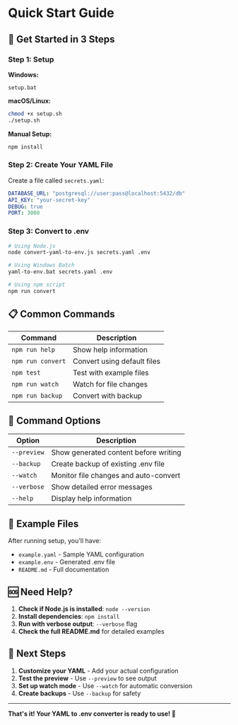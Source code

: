 # Quick Start Guide

## 🚀 Get Started in 3 Steps

### Step 1: Setup
**Windows:**
```batch
setup.bat
```

**macOS/Linux:**
```bash
chmod +x setup.sh
./setup.sh
```

**Manual Setup:**
```bash
npm install
```

### Step 2: Create Your YAML File
Create a file called `secrets.yaml`:
```yaml
DATABASE_URL: "postgresql://user:pass@localhost:5432/db"
API_KEY: "your-secret-key"
DEBUG: true
PORT: 3000
```

### Step 3: Convert to .env
```bash
# Using Node.js
node convert-yaml-to-env.js secrets.yaml .env

# Using Windows Batch
yaml-to-env.bat secrets.yaml .env

# Using npm script
npm run convert
```

## 📋 Common Commands

| Command | Description |
|---------|-------------|
| `npm run help` | Show help information |
| `npm run convert` | Convert using default files |
| `npm test` | Test with example files |
| `npm run watch` | Watch for file changes |
| `npm run backup` | Convert with backup |

## 🔧 Command Options

| Option | Description |
|--------|-------------|
| `--preview` | Show generated content before writing |
| `--backup` | Create backup of existing .env file |
| `--watch` | Monitor file changes and auto-convert |
| `--verbose` | Show detailed error messages |
| `--help` | Display help information |

## 📁 Example Files

After running setup, you'll have:
- `example.yaml` - Sample YAML configuration
- `example.env` - Generated .env file
- `README.md` - Full documentation

## 🆘 Need Help?

1. **Check if Node.js is installed**: `node --version`
2. **Install dependencies**: `npm install`
3. **Run with verbose output**: `--verbose` flag
4. **Check the full README.md** for detailed examples

## 🎯 Next Steps

1. **Customize your YAML** - Add your actual configuration
2. **Test the preview** - Use `--preview` to see output
3. **Set up watch mode** - Use `--watch` for automatic conversion
4. **Create backups** - Use `--backup` for safety

---

**That's it! Your YAML to .env converter is ready to use! 🎉**
